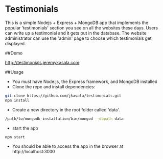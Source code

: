 # Testimonials

This is a simple Nodejs + Express + MongoDB app that implements the popular 'testimonials' section you see on all the websites these days.  Users can write up a testimonial and it gets put in the database.  The website administrator can use the 'admin' page to choose which testimonials get displayed.

##Demo

http://testimonials.jeremykasala.com

##Usage

- You must have Node.js, the Express framework, and MongoDB installed
- Clone the repo and install dependencies: 
```sh 
git clone https://github.com/jkasala/testimonials.git 
npm install
```
- Create a new directory in the root folder called 'data'. 
```sh 
/path/to/mongodb-installation/bin/mongod --dbpath data
```
- start the app
```sh 
npm start
```
- You should be able to access the app in the browser at http://localhost:3000
